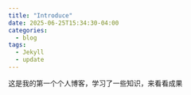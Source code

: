 ```yaml
---
title: "Introduce"
date: 2025-06-25T15:34:30-04:00
categories:
  - blog
tags:
  - Jekyll
  - update
---
```


这是我的第一个个人博客，学习了一些知识，来看看成果
